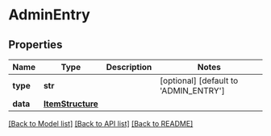 # AdminEntry

## Properties
Name | Type | Description | Notes
------------ | ------------- | ------------- | -------------
**type** | **str** |  | [optional] [default to 'ADMIN_ENTRY']
**data** | [**ItemStructure**](ItemStructure.md) |  | 

[[Back to Model list]](../README.md#documentation-for-models) [[Back to API list]](../README.md#documentation-for-api-endpoints) [[Back to README]](../README.md)

